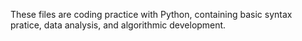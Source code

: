 These files are coding practice with Python, containing basic syntax pratice, data analysis, and  algorithmic development.
